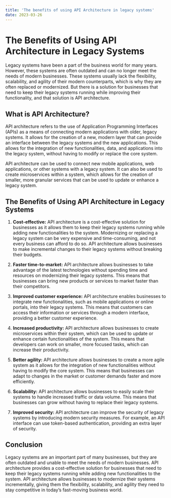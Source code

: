 ```yaml
---
title: 'The benefits of using API Architecture in legacy systems'
date: 2023-03-26
---
```


# The Benefits of Using API Architecture in Legacy Systems

Legacy systems have been a part of the business world for many years. However, these systems are often outdated and can no longer meet the needs of modern businesses. These systems usually lack the flexibility, scalability, and agility of their modern counterparts, which is why they are often replaced or modernized. But there is a solution for businesses that need to keep their legacy systems running while improving their functionality, and that solution is API architecture. 

## What is API Architecture?

API architecture refers to the use of Application Programming Interfaces (APIs) as a means of connecting modern applications with older, legacy systems. It allows for the creation of a new, modern layer that can provide an interface between the legacy systems and the new applications. This allows for the integration of new functionalities, data, and applications into the legacy system, without having to modify or replace the core system.

API architecture can be used to connect new mobile applications, web applications, or other systems with a legacy system. It can also be used to create microservices within a system, which allows for the creation of smaller, more granular services that can be used to update or enhance a legacy system.

## The Benefits of Using API Architecture in Legacy Systems

1. **Cost-effective:** API architecture is a cost-effective solution for businesses as it allows them to keep their legacy systems running while adding new functionalities to the system. Modernizing or replacing a legacy system can be very expensive and time-consuming, and not every business can afford to do so. API architecture allows businesses to make incremental changes to their legacy systems without breaking their budgets.

2. **Faster time-to-market:** API architecture allows businesses to take advantage of the latest technologies without spending time and resources on modernizing their legacy systems. This means that businesses can bring new products or services to market faster than their competitors.

3. **Improved customer experience:** API architecture enables businesses to integrate new functionalities, such as mobile applications or online portals, into their legacy systems. This means that customers can access their information or services through a modern interface, providing a better customer experience.

4. **Increased productivity:** API architecture allows businesses to create microservices within their system, which can be used to update or enhance certain functionalities of the system. This means that developers can work on smaller, more focused tasks, which can increase their productivity.

5. **Better agility:** API architecture allows businesses to create a more agile system as it allows for the integration of new functionalities without having to modify the core system. This means that businesses can adapt to changes in the market or customer demands faster and more efficiently.

6. **Scalability:** API architecture allows businesses to easily scale their systems to handle increased traffic or data volume. This means that businesses can grow without having to replace their legacy systems.

7. **Improved security:** API architecture can improve the security of legacy systems by introducing modern security measures. For example, an API interface can use token-based authentication, providing an extra layer of security.

## Conclusion

Legacy systems are an important part of many businesses, but they are often outdated and unable to meet the needs of modern businesses. API architecture provides a cost-effective solution for businesses that need to keep their legacy systems running while adding new functionalities to the system. API architecture allows businesses to modernize their systems incrementally, giving them the flexibility, scalability, and agility they need to stay competitive in today’s fast-moving business world.
